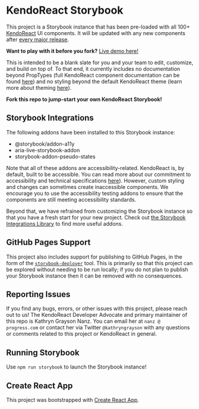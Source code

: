 # KendoReact Storybook

This project is a Storybook instance that has been pre-loaded with all 100+ [KendoReact](https://www.telerik.com/kendo-react-ui) UI components. It will be updated with any new components after [every major release](https://www.telerik.com/kendo-react-ui/components/changelogs/ui-for-react/).

**Want to play with it before you fork?** [Live demo here!](https://kathryngraysonnanz.github.io/kendoreact-storybook)

This is intended to be a blank slate for you and your team to edit, customize, and build on top of. To that end, it currently includes no documentation beyond PropTypes (full KendoReact component documentation can be found [here](https://www.telerik.com/kendo-react-ui-develop/components/introduction/)) and no styling beyond the default KendoReact theme (learn more about theming [here](https://www.telerik.com/kendo-react-ui-develop/components/styling/)).

**Fork this repo to jump-start your own KendoReact Storybook!**

## Storybook Integrations

The following addons have been installed to this Storybook instance:
  - @storybook/addon-a11y
  - aria-live-storybook-addon
  - storybook-addon-pseudo-states

Note that all of these addons are accessibility-related. KendoReact is, by default, built to be accessible. You can read more about our commitment to accessibility and technical specifications [here](https://www.telerik.com/kendo-react-ui-develop/components/accessibility/)). However, custom styling and changes can sometimes create inaccessible components. We encourage you to use the accessibility testing addons to ensure that the components are still meeting accessibility standards.

Beyond that, we have refrained from customizing the Storybook instance so that you have a fresh start for your new project. Check out [the Storybook Integrations Library](https://storybook.js.org/integrations) to find more useful addons.

## GitHub Pages Support

This project also includes support for publishing to GitHub Pages, in the form of the [`storybook-deployer`](https://github.com/storybookjs/storybook-deployer) tool. This is primarily so that this project can be explored without needing to be run locally; if you do not plan to publish your Storybook instance then it can be removed with no consequences.   

## Reporting Issues  

If you find any bugs, errors, or other issues with this project, please reach out to us! The KendoReact Developer Advocate and primary maintainer of this repo is Kathryn Grayson Nanz. You can email her at `nanz @ progress.com` or contact her via Twitter `@kathryngrayson` with any questions or comments related to this project or KendoReact in general.

## Running Storybook

Use `npm run storybook` to launch the Storybook instance!

## Create React App

This project was bootstrapped with [Create React App](https://github.com/facebook/create-react-app).
